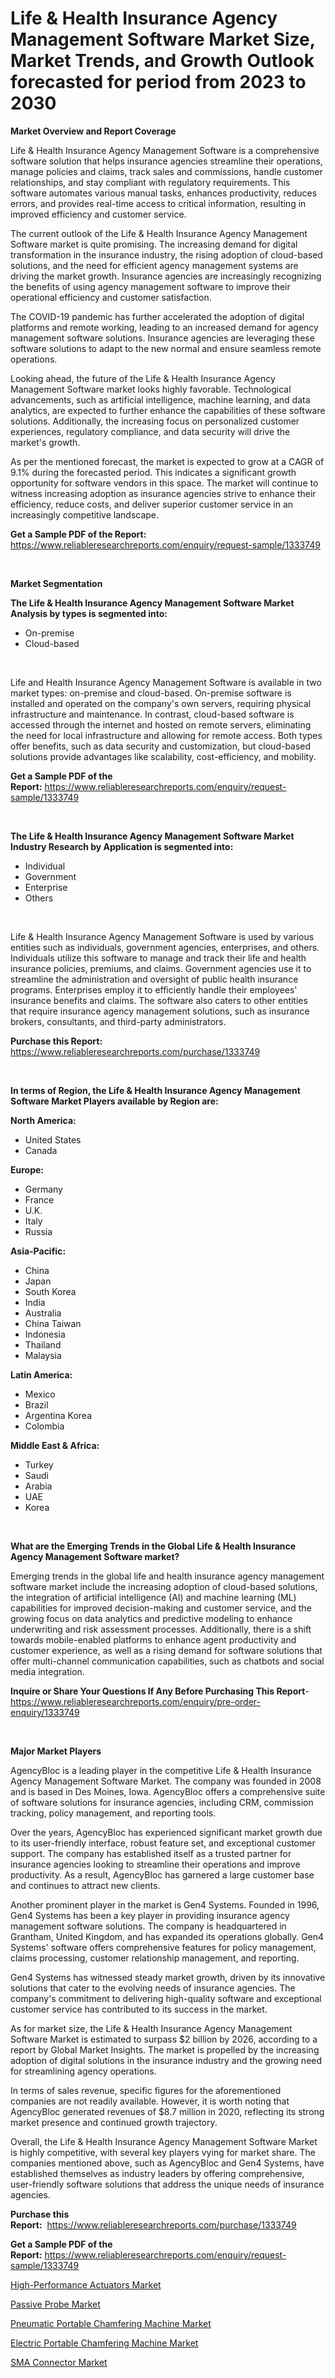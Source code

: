 <p><h1>Life & Health Insurance Agency Management Software Market Size, Market Trends, and Growth Outlook forecasted for period from 2023 to 2030</h1></p><p><strong>Market Overview and Report Coverage</strong></p>
<p><p>Life & Health Insurance Agency Management Software is a comprehensive software solution that helps insurance agencies streamline their operations, manage policies and claims, track sales and commissions, handle customer relationships, and stay compliant with regulatory requirements. This software automates various manual tasks, enhances productivity, reduces errors, and provides real-time access to critical information, resulting in improved efficiency and customer service.</p><p>The current outlook of the Life & Health Insurance Agency Management Software market is quite promising. The increasing demand for digital transformation in the insurance industry, the rising adoption of cloud-based solutions, and the need for efficient agency management systems are driving the market growth. Insurance agencies are increasingly recognizing the benefits of using agency management software to improve their operational efficiency and customer satisfaction.</p><p>The COVID-19 pandemic has further accelerated the adoption of digital platforms and remote working, leading to an increased demand for agency management software solutions. Insurance agencies are leveraging these software solutions to adapt to the new normal and ensure seamless remote operations.</p><p>Looking ahead, the future of the Life & Health Insurance Agency Management Software market looks highly favorable. Technological advancements, such as artificial intelligence, machine learning, and data analytics, are expected to further enhance the capabilities of these software solutions. Additionally, the increasing focus on personalized customer experiences, regulatory compliance, and data security will drive the market's growth.</p><p>As per the mentioned forecast, the market is expected to grow at a CAGR of 9.1% during the forecasted period. This indicates a significant growth opportunity for software vendors in this space. The market will continue to witness increasing adoption as insurance agencies strive to enhance their efficiency, reduce costs, and deliver superior customer service in an increasingly competitive landscape.</p></p>
<p><strong>Get a Sample PDF of the Report:</strong> <a href="https://www.reliableresearchreports.com/enquiry/request-sample/1333749">https://www.reliableresearchreports.com/enquiry/request-sample/1333749</a></p>
<p>&nbsp;</p>
<p><strong>Market Segmentation</strong></p>
<p><strong>The Life & Health Insurance Agency Management Software Market Analysis by types is segmented into:</strong></p>
<p><ul><li>On-premise</li><li>Cloud-based</li></ul></p>
<p>&nbsp;</p>
<p><p>Life and Health Insurance Agency Management Software is available in two market types: on-premise and cloud-based. On-premise software is installed and operated on the company's own servers, requiring physical infrastructure and maintenance. In contrast, cloud-based software is accessed through the internet and hosted on remote servers, eliminating the need for local infrastructure and allowing for remote access. Both types offer benefits, such as data security and customization, but cloud-based solutions provide advantages like scalability, cost-efficiency, and mobility.</p></p>
<p><strong>Get a Sample PDF of the Report:</strong>&nbsp;<a href="https://www.reliableresearchreports.com/enquiry/request-sample/1333749">https://www.reliableresearchreports.com/enquiry/request-sample/1333749</a></p>
<p>&nbsp;</p>
<p><strong>The Life & Health Insurance Agency Management Software Market Industry Research by Application is segmented into:</strong></p>
<p><ul><li>Individual</li><li>Government</li><li>Enterprise</li><li>Others</li></ul></p>
<p>&nbsp;</p>
<p><p>Life & Health Insurance Agency Management Software is used by various entities such as individuals, government agencies, enterprises, and others. Individuals utilize this software to manage and track their life and health insurance policies, premiums, and claims. Government agencies use it to streamline the administration and oversight of public health insurance programs. Enterprises employ it to efficiently handle their employees' insurance benefits and claims. The software also caters to other entities that require insurance agency management solutions, such as insurance brokers, consultants, and third-party administrators.</p></p>
<p><strong>Purchase this Report:</strong>&nbsp; <a href="https://www.reliableresearchreports.com/purchase/1333749">https://www.reliableresearchreports.com/purchase/1333749</a></p>
<p>&nbsp;</p>
<p><strong>In terms of Region, the Life & Health Insurance Agency Management Software Market Players available by Region are:</strong></p>
<p>
    <p> <strong> North America: </strong>
        <ul>
            <li>United States</li>
            <li>Canada</li>
        </ul>
        </p> 
    <p> <strong> Europe: </strong>
        <ul>
            <li>Germany</li>
            <li>France</li>
            <li>U.K.</li>
            <li>Italy</li>
            <li>Russia</li>
        </ul>
        </p> 
    <p> <strong> Asia-Pacific: </strong>
        <ul>
            <li>China</li>
            <li>Japan</li>
            <li>South Korea</li>
            <li>India</li>
            <li>Australia</li>
            <li>China Taiwan</li>
            <li>Indonesia</li>
            <li>Thailand</li>
            <li>Malaysia</li>
        </ul>
        </p> 
    <p> <strong> Latin America: </strong>
        <ul>
            <li>Mexico</li>
            <li>Brazil</li>
            <li>Argentina Korea</li>
            <li>Colombia</li>
        </ul>
        </p> 
    <p> <strong> Middle East & Africa: </strong>
        <ul>
            <li>Turkey</li>
            <li>Saudi</li>
            <li>Arabia</li>
            <li>UAE</li>
            <li>Korea</li>
        </ul>
    </p>
    </p>
<p>&nbsp;</p>
<p><strong>What are the Emerging Trends in the Global Life & Health Insurance Agency Management Software market?</strong></p>
<p><p>Emerging trends in the global life and health insurance agency management software market include the increasing adoption of cloud-based solutions, the integration of artificial intelligence (AI) and machine learning (ML) capabilities for improved decision-making and customer service, and the growing focus on data analytics and predictive modeling to enhance underwriting and risk assessment processes. Additionally, there is a shift towards mobile-enabled platforms to enhance agent productivity and customer experience, as well as a rising demand for software solutions that offer multi-channel communication capabilities, such as chatbots and social media integration.</p></p>
<p><strong>Inquire or Share Your Questions If Any Before Purchasing This Report</strong>- <a href="https://www.reliableresearchreports.com/enquiry/pre-order-enquiry/1333749">https://www.reliableresearchreports.com/enquiry/pre-order-enquiry/1333749</a></p>
<p>&nbsp;</p>
<p><strong>Major Market Players</strong></p>
<p><p>AgencyBloc is a leading player in the competitive Life & Health Insurance Agency Management Software Market. The company was founded in 2008 and is based in Des Moines, Iowa. AgencyBloc offers a comprehensive suite of software solutions for insurance agencies, including CRM, commission tracking, policy management, and reporting tools.</p><p>Over the years, AgencyBloc has experienced significant market growth due to its user-friendly interface, robust feature set, and exceptional customer support. The company has established itself as a trusted partner for insurance agencies looking to streamline their operations and improve productivity. As a result, AgencyBloc has garnered a large customer base and continues to attract new clients.</p><p>Another prominent player in the market is Gen4 Systems. Founded in 1996, Gen4 Systems has been a key player in providing insurance agency management software solutions. The company is headquartered in Grantham, United Kingdom, and has expanded its operations globally. Gen4 Systems' software offers comprehensive features for policy management, claims processing, customer relationship management, and reporting.</p><p>Gen4 Systems has witnessed steady market growth, driven by its innovative solutions that cater to the evolving needs of insurance agencies. The company's commitment to delivering high-quality software and exceptional customer service has contributed to its success in the market.</p><p>As for market size, the Life & Health Insurance Agency Management Software Market is estimated to surpass $2 billion by 2026, according to a report by Global Market Insights. The market is propelled by the increasing adoption of digital solutions in the insurance industry and the growing need for streamlining agency operations.</p><p>In terms of sales revenue, specific figures for the aforementioned companies are not readily available. However, it is worth noting that AgencyBloc generated revenues of $8.7 million in 2020, reflecting its strong market presence and continued growth trajectory.</p><p>Overall, the Life & Health Insurance Agency Management Software Market is highly competitive, with several key players vying for market share. The companies mentioned above, such as AgencyBloc and Gen4 Systems, have established themselves as industry leaders by offering comprehensive, user-friendly software solutions that address the unique needs of insurance agencies.</p></p>
<p><strong>Purchase this Report:</strong>&nbsp;&nbsp;<a href="https://www.reliableresearchreports.com/purchase/1333749">https://www.reliableresearchreports.com/purchase/1333749</a></p>
<p></p>
<p><strong>Get a Sample PDF of the Report:</strong>&nbsp;<a href="https://www.reliableresearchreports.com/enquiry/request-sample/1333749">https://www.reliableresearchreports.com/enquiry/request-sample/1333749</a></p>
<p><p><a href="https://www.linkedin.com/pulse/high-performance-actuators-market-research-report-unlocks-analysis-bulxe/">High-Performance Actuators Market</a></p><p><a href="https://medium.com/@walterstanley64/passive-probe-market-size-growth-forecast-2023-2030-d10ef3075078">Passive Probe Market</a></p><p><a href="https://www.linkedin.com/pulse/pneumatic-portable-chamfering-machine-market-size-2023--rwa1c/">Pneumatic Portable Chamfering Machine Market</a></p><p><a href="https://www.linkedin.com/pulse/electric-portable-chamfering-machine-market-insights-players-gnqic/">Electric Portable Chamfering Machine Market</a></p><p><a href="https://medium.com/@donaldortega4f/sma-connector-market-size-growth-forecast-2023-2030-7ececa7d83c2">SMA Connector Market</a></p></p>
